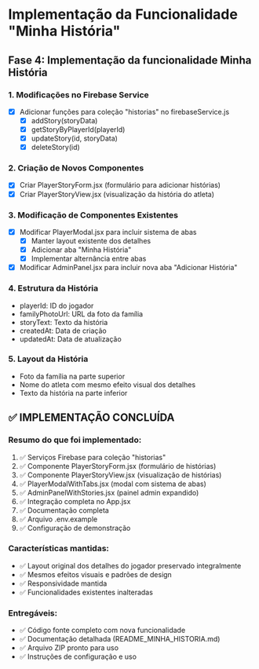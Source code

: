 # Implementação da Funcionalidade "Minha História"

## Fase 4: Implementação da funcionalidade Minha História

### 1. Modificações no Firebase Service
- [x] Adicionar funções para coleção "historias" no firebaseService.js
  - [x] addStory(storyData)
  - [x] getStoryByPlayerId(playerId)
  - [x] updateStory(id, storyData)
  - [x] deleteStory(id)

### 2. Criação de Novos Componentes
- [x] Criar PlayerStoryForm.jsx (formulário para adicionar histórias)
- [x] Criar PlayerStoryView.jsx (visualização da história do atleta)

### 3. Modificação de Componentes Existentes
- [x] Modificar PlayerModal.jsx para incluir sistema de abas
  - [x] Manter layout existente dos detalhes
  - [x] Adicionar aba "Minha História"
  - [x] Implementar alternância entre abas
- [x] Modificar AdminPanel.jsx para incluir nova aba "Adicionar História"

### 4. Estrutura da História
- playerId: ID do jogador
- familyPhotoUrl: URL da foto da família
- storyText: Texto da história
- createdAt: Data de criação
- updatedAt: Data de atualização

### 5. Layout da História
- Foto da família na parte superior
- Nome do atleta com mesmo efeito visual dos detalhes
- Texto da história na parte inferior



## ✅ IMPLEMENTAÇÃO CONCLUÍDA

### Resumo do que foi implementado:
1. ✅ Serviços Firebase para coleção "historias"
2. ✅ Componente PlayerStoryForm.jsx (formulário de histórias)
3. ✅ Componente PlayerStoryView.jsx (visualização de histórias)
4. ✅ PlayerModalWithTabs.jsx (modal com sistema de abas)
5. ✅ AdminPanelWithStories.jsx (painel admin expandido)
6. ✅ Integração completa no App.jsx
7. ✅ Documentação completa
8. ✅ Arquivo .env.example
9. ✅ Configuração de demonstração

### Características mantidas:
- ✅ Layout original dos detalhes do jogador preservado integralmente
- ✅ Mesmos efeitos visuais e padrões de design
- ✅ Responsividade mantida
- ✅ Funcionalidades existentes inalteradas

### Entregáveis:
- ✅ Código fonte completo com nova funcionalidade
- ✅ Documentação detalhada (README_MINHA_HISTORIA.md)
- ✅ Arquivo ZIP pronto para uso
- ✅ Instruções de configuração e uso

